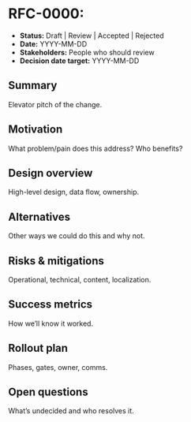 ﻿# RFC-0000: <Proposal title>

- **Status:** Draft | Review | Accepted | Rejected
- **Date:** YYYY-MM-DD
- **Stakeholders:** People who should review
- **Decision date target:** YYYY-MM-DD

## Summary
Elevator pitch of the change.

## Motivation
What problem/pain does this address? Who benefits?

## Design overview
High-level design, data flow, ownership.

## Alternatives
Other ways we could do this and why not.

## Risks & mitigations
Operational, technical, content, localization.

## Success metrics
How we’ll know it worked.

## Rollout plan
Phases, gates, owner, comms.

## Open questions
What’s undecided and who resolves it.
